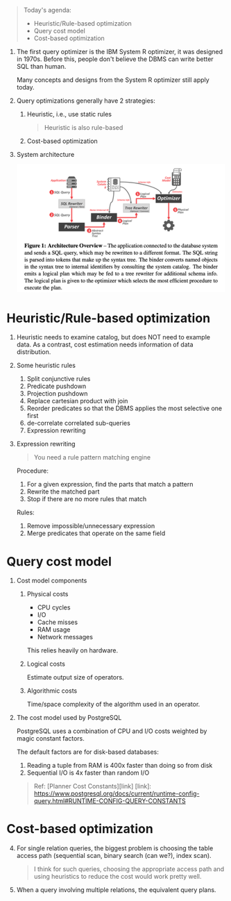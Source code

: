 > Today's agenda:
>
> * Heuristic/Rule-based optimization
> * Query cost model
> * Cost-based optimization

1. The first query optimizer is the IBM System R optimizer, it was designed in 
   1970s. Before this, people don't believe the DBMS can write better SQL than
   human.

   Many concepts and designs from the System R optimizer still apply today.

2. Query optimizations generally have 2 strategies:
   
   1. Heuristic, i.e., use static rules

      > Heuristic is also rule-based

   2. Cost-based optimization

3. System architecture

   ![diagram](https://github.com/SteveLauC/pic/blob/main/Screenshot%202024-06-16%20at%204.23.07%20PM.png)

# Heuristic/Rule-based optimization

1. Heuristic needs to examine catalog, but does NOT need to example data. As a 
   contrast, cost estimation needs information of data distribution.

2. Some heuristic rules

   1. Split conjunctive rules
   2. Predicate pushdown
   3. Projection pushdown
   4. Replace cartesian product with join
   5. Reorder predicates so that the DBMS applies the most selective one first
   6. de-correlate correlated sub-queries
   7. Expression rewriting

3. Expression rewriting

   > You need a rule pattern matching engine

   Procedure:

   1. For a given expression, find the parts that match a pattern
   2. Rewrite the matched part 
   3. Stop if there are no more rules that match

   Rules:

   1. Remove impossible/unnecessary expression
   2. Merge predicates that operate on the same field
    

# Query cost model

1. Cost model components

   1. Physical costs

      * CPU cycles
      * I/O
      * Cache misses
      * RAM usage
      * Network messages

      This relies heavily on hardware.

   2. Logical costs

      Estimate output size of operators.
   
   3. Algorithmic costs

      Time/space complexity of the algorithm used in an operator.

2. The cost model used by PostgreSQL

   PostgreSQL uses a combination of CPU and I/O costs weighted by magic constant
   factors.

   The default factors are for disk-based databases:

   1. Reading a tuple from RAM is 400x faster than doing so from disk
   2. Sequential I/O is 4x faster than random I/O

   > Ref: [Planner Cost Constants][link]
   > [link]: https://www.postgresql.org/docs/current/runtime-config-query.html#RUNTIME-CONFIG-QUERY-CONSTANTS


# Cost-based optimization


4. For single relation queries, the biggest problem is choosing the table access
   path (sequential scan, binary search (can we?), index scan).

   > I think for such queries, choosing the appropriate access path and using 
   > heuristics to reduce the cost would work pretty well.

5. When a query involving multiple relations, the equivalent query plans.
